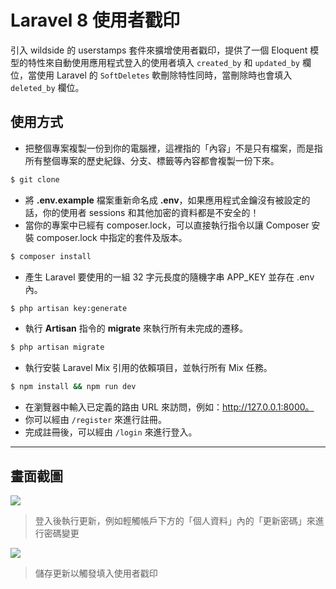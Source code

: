 # Laravel 8 使用者戳印

引入 wildside 的 userstamps 套件來擴增使用者戳印，提供了一個 Eloquent 模型的特性來自動使用應用程式登入的使用者填入 `created_by` 和 `updated_by` 欄位，當使用 Laravel 的 `SoftDeletes` 軟刪除特性同時，當刪除時也會填入 `deleted_by` 欄位。

## 使用方式
- 把整個專案複製一份到你的電腦裡，這裡指的「內容」不是只有檔案，而是指所有整個專案的歷史紀錄、分支、標籤等內容都會複製一份下來。
```sh
$ git clone
```
- 將 __.env.example__ 檔案重新命名成 __.env__，如果應用程式金鑰沒有被設定的話，你的使用者 sessions 和其他加密的資料都是不安全的！
- 當你的專案中已經有 composer.lock，可以直接執行指令以讓 Composer 安裝 composer.lock 中指定的套件及版本。
```sh
$ composer install
```
- 產生 Laravel 要使用的一組 32 字元長度的隨機字串 APP_KEY 並存在 .env 內。
```sh
$ php artisan key:generate
```
- 執行 __Artisan__ 指令的 __migrate__ 來執行所有未完成的遷移。
```sh
$ php artisan migrate
```
- 執行安裝 Laravel Mix 引用的依賴項目，並執行所有 Mix 任務。
```sh
$ npm install && npm run dev
```
- 在瀏覽器中輸入已定義的路由 URL 來訪問，例如：http://127.0.0.1:8000。
- 你可以經由 `/register` 來進行註冊。
- 完成註冊後，可以經由 `/login` 來進行登入。

----

## 畫面截圖
![](https://i.imgur.com/FA2YK9M.png)
> 登入後執行更新，例如輕觸帳戶下方的「個人資料」內的「更新密碼」來進行密碼變更

![](https://i.imgur.com/8g7xPLr.png)
> 儲存更新以觸發填入使用者戳印